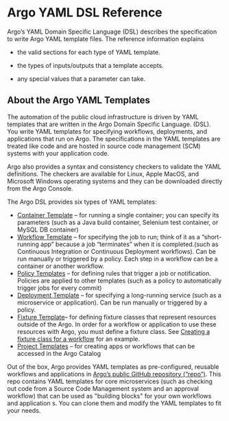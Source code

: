 # Argo YAML DSL Reference

Argo’s YAML Domain Specific Language (DSL) describes the specification to write Argo YAML template files. The reference information explains

*   the valid sections for each type of YAML template.

*   the types of inputs/outputs that a template accepts.

*   any special values that a parameter can take.

## About the Argo YAML Templates

The automation of the public cloud infrastructure is driven by YAML templates that are written in the Argo Domain Specific Language. (DSL). You write YAML templates for specifying workflows, deployments, and applications that run on Argo. The specifications in the YAML templates are treated like code and are hosted in source code management (SCM) systems with your application code.

Argo also provides a syntax and consistency checkers to validate the YAML definitions. The checkers are available for Linux, Apple MacOS, and Microsoft Windows operating systems and they can be downloaded directly from the Argo Console.

The Argo DSL provides six types of YAML templates:

*   [Container Template](#/docs;doc=container_templates.md) – for running a single container; you can specify its parameters (such as a Java build container, Selenium test container, or MySQL DB container)
*   [Workflow Template](#/docs;doc=workflow_templates.md) – for specifying the job to run; think of it as a “short-running app” because a job “terminates” when it is completed.(such as Continuous Integration or Continuous Deployment workflows). Can be run manually or triggered by a policy. Each step in a workflow can be a container or another workflow.
*   [Policy Templates](#/docs;doc=policy_templates.md) – for defining rules that trigger a job or notification. Policies are applied to other templates (such as a policy to automatically trigger jobs for every commit)
*   [Deployment Template](#/docs;doc=deployment_template.md) – for specifying a long-running service (such as a microservice or application). Can be run manually or triggered by a policy.
*   [Fixture Template](#/docs;doc=fixture_template.md)– for defining fixture classes that represent resources outside of the Argo. In order for a workflow or application to use these resources with Argo, you must define a fixture class. See [Creating a fixture class for a workflow](ex_create_managed_fixtures.htm#CreateFixture) for an example.
*   [Project Templates](#/docs;doc=project_templates.md) – for creating apps or workflows that can be accessed in the Argo Catalog

Out of the box, Argo provides YAML templates as pre-configured, reusable workflows and applications in [Argo’s public GitHub repository (“repo”)](https://github.com/argoproj "Argo GitHub Repository"). This repo contains YAML templates for core microservices (such as checking out code from a Source Code Management system and an approval workflow) that can be used as "building blocks" for your own workflows and application s. You can clone them and modify the YAML templates to fit your needs.